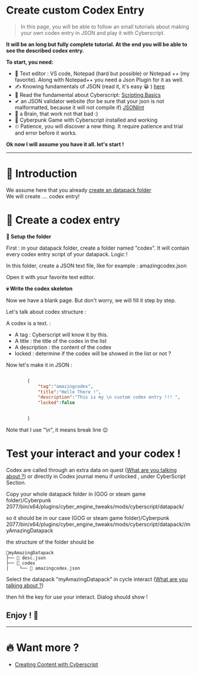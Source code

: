 # Create custom Codex Entry

> In this page, you will be able to follow an small tutorials about making your own codex entry in JSON and play it with Cyberscript.

**It will be an long but fully complete tutorial. At the end you will be able to see the described codex entry.**

**To start, you need:**
- 📄 Text editor : VS code, Notepad (hard but possible) or Notepad ++ (my favorite). Along with Notepad++ you need a Json Plugin for it as well.
- ✍️ Knowing fundamentals of JSON (read it, it's easy 😀 ) [here](https://www.w3schools.com/js/js_json_intro.asp)
- 💯 Read the fundamental about Cyberscript: [Scripting Basics](scripting-basics.md)
- ✔ an JSON validator website (for be sure that your json is not malformatted, because it will not compile if) [JSONlint](https://jsonlint.com/)
- 🧠 a Brain, that work not that bad :)
- 🥇 Cyberpunk Game with Cyberscript installed and working
- ⏲ Patience, you will discover a new thing. It require patience and trial and error before it works.

**Ok now I will assume you have it all. let's start !**<hr>

# 📁 Introduction

We assume here that you already [create an datapack folder](create-an-datapack-folder.md)
<br>We will create .... codex entry!

# 💬 Create a codex entry

**📂 Setup the folder**

First : in your datapack folder, create a folder named "codex". It will contain every codex entry script of your datapack. Logic !

In this folder, create a JSON text file, like for example : amazingcodex.json

Open it with your favorite text editor.

**💀 Write the codex skeleton**

Now we have a blank page. But don't worry, we will fill it step by step.

Let's talk about codex structure :

A codex is a text. :
- A tag : Cyberscript will know it by this.
- A title : the title of the codex in the list
- A description : the content of the codex
- locked : determine if the codex will be showed in the list or not  ?

Now let's make it in JSON :

```json

		{
			"tag":"amazingcodex",
			"title":"Hello There !",
			"description":"This is my \n custom codex entry !!! ",
			"locked":false


		}

```

Note that I use "\n", it means break line 😉 



# Test your interact and your codex !

Codex are called through an extra data on quest ([What are you talking about ?](create-custom-quest.md)) or directly in Codex journal menu if unlocked , under CyberScript Section.

Copy your whole datapack folder in (GOG or steam game folder)/Cyberpunk 2077/bin/x64/plugins/cyber_engine_tweaks/mods/cyberscript/datapack/

so it should be in our case (GOG or steam game folder)/Cyberpunk 2077/bin/x64/plugins/cyber_engine_tweaks/mods/cyberscript/datapack//myAmazingDatapack

the structure of the folder should be


```structure
📂myAmazingDatapack
├── 📃 desc.json
├── 📁 codex
|    └── 📃 amazingcodex.json
```

Select the datapack "myAmazingDatapack" in cycle interact ([What are you talking about ?](cet-key-binding.md))

then hit the key for use your interact. Dialog should show !

<h2>Enjoy ! 🤠</h2><hr>

# 🔥 Want more ?
- [Creating Content with Cyberscript](creating-content-with-cyberscript.md)